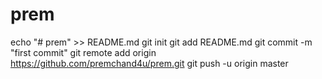 # prem

echo "# prem" >> README.md
git init
git add README.md
git commit -m "first commit"
git remote add origin https://github.com/premchand4u/prem.git
git push -u origin master

